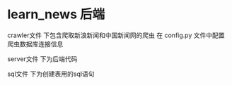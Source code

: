 # learn_news 后端
crawler文件 下包含爬取新浪新闻和中国新闻网的爬虫
在 config.py 文件中配置爬虫数据库连接信息

server文件 下为后端代码

sql文件 下为创建表用的sql语句
